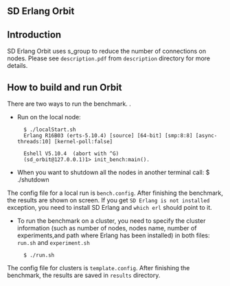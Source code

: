 SD Erlang Orbit
-----------

Introduction
------------

SD Erlang Orbit uses s_group to reduce the number of connections on nodes. Please see `description.pdf` from `description` directory for more details.

How to build and run Orbit
----------------------------------------

There are two ways to run the benchmark. .

* Run on the local node:

		$ ./localStart.sh
		Erlang R16B03 (erts-5.10.4) [source] [64-bit] [smp:8:8] [async-threads:10] [kernel-poll:false]

		Eshell V5.10.4  (abort with ^G)
		(sd_orbit@127.0.0.1)1> init_bench:main().

* When you want to shutdown all the nodes in another terminal call:
       	   	$ ./shutdown

The config file for a local run is `bench.config`. After finishing the benchmark, the results are shown on screen. If you get `SD Erlang is not installed` exception, you need to install SD Erlang and `which erl` should point to it.

* To run the benchmark on a cluster, you need to specify the cluster information (such as number of nodes, nodes name, number of experiments,and path where Erlang has been installed) in both files: `run.sh` and `experiment.sh`

		$ ./run.sh

The config file for clusters is `template.config`. After finishing the benchmark, the results are saved in `results` directory.

